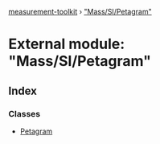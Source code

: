 [measurement-toolkit](../README.md) › ["Mass/SI/Petagram"](_mass_si_petagram_.md)

# External module: "Mass/SI/Petagram"

## Index

### Classes

* [Petagram](../classes/_mass_si_petagram_.petagram.md)
